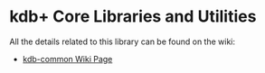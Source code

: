 # kdb+ Core Libraries and Utilities

All the details related to this library can be found on the wiki:

* [kdb-common Wiki Page](https://github.com/BuaBook/kdb-common/wiki)

